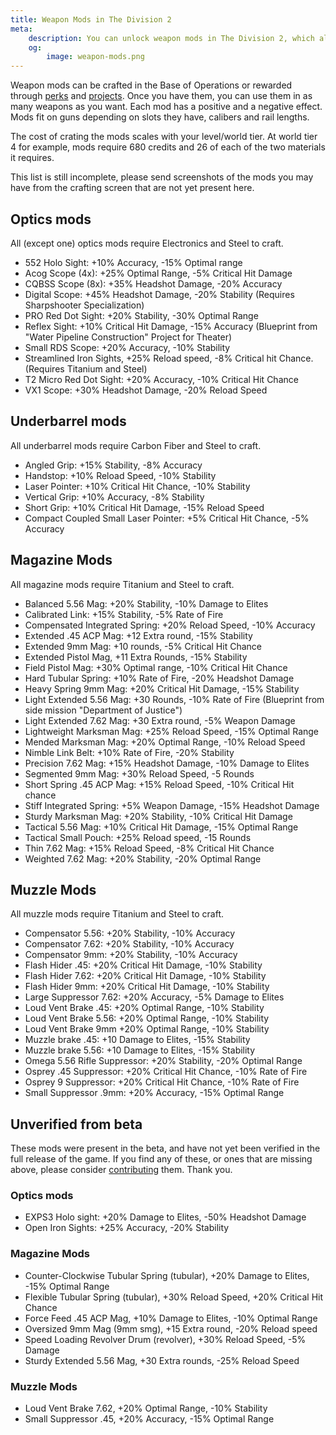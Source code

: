 ```yaml
---
title: Weapon Mods in The Division 2
meta:
    description: You can unlock weapon mods in The Division 2, which alter the way your weapons behave. All stats and how to get the mods.
    og:
        image: weapon-mods.png
---
```


Weapon mods can be crafted in the Base of Operations or rewarded through [perks](/perks.html) and [projects](/projects.html). Once you have them, you can use them in as many weapons as you want. Each mod has a positive and a negative effect. Mods fit on guns depending on slots they have, calibers and rail lengths.

The cost of crating the mods scales with your level/world tier. At world tier 4 for example, mods require 680 credits and 26 of each of the two materials it requires.

This list is still incomplete, please send screenshots of the mods you may have from the crafting screen that are not yet present here.

## Optics mods

All (except one) optics mods require Electronics and Steel to craft.

- 552 Holo Sight: +10% Accuracy, -15% Optimal range
- Acog Scope (4x): +25% Optimal Range, -5% Critical Hit Damage
- CQBSS Scope (8x): +35% Headshot Damage, -20% Accuracy
- Digital Scope: +45% Headshot Damage, -20% Stability (Requires Sharpshooter Specialization)
- PRO Red Dot Sight: +20% Stability, -30% Optimal Range
- Reflex Sight: +10% Critical Hit Damage, -15% Accuracy (Blueprint from "Water Pipeline Construction" Project for Theater)
- Small RDS Scope: +20% Accuracy, -10% Stability
- Streamlined Iron Sights, +25% Reload speed, -8% Critical hit Chance. (Requires Titanium and Steel)
- T2 Micro Red Dot Sight: +20% Accuracy, -10% Critical Hit Chance
- VX1 Scope: +30% Headshot Damage, -20% Reload Speed

## Underbarrel mods

All underbarrel mods require Carbon Fiber and Steel to craft.

- Angled Grip: +15% Stability, -8% Accuracy
- Handstop: +10% Reload Speed, -10% Stability
- Laser Pointer: +10% Critical Hit Chance, -10% Stability
- Vertical Grip: +10% Accuracy, -8% Stability
- Short Grip: +10% Critical Hit Damage, -15% Reload Speed
- Compact Coupled Small Laser Pointer: +5% Critical Hit Chance, -5% Accuracy

## Magazine Mods

All magazine mods require Titanium and Steel to craft.

- Balanced 5.56 Mag: +20% Stability, -10% Damage to Elites
- Calibrated Link: +15% Stability, -5% Rate of Fire
- Compensated Integrated Spring: +20% Reload Speed, -10% Accuracy
- Extended .45 ACP Mag: +12 Extra round, -15% Stability
- Extended 9mm Mag: +10 rounds, -5% Critical Hit Chance
- Extended Pistol Mag, +11 Extra Rounds, -15% Stability
- Field Pistol Mag: +30% Optimal range, -10% Critical Hit Chance
- Hard Tubular Spring: +10% Rate of Fire, -20% Headshot Damage
- Heavy Spring 9mm Mag: +20% Critical Hit Damage, -15% Stability
- Light Extended 5.56 Mag: +30 Rounds, -10% Rate of Fire (Blueprint from side mission "Department of Justice")
- Light Extended 7.62 Mag: +30 Extra round, -5% Weapon Damage
- Lightweight Marksman Mag: +25% Reload Speed, -15% Optimal Range
- Mended Marksman Mag: +20% Optimal Range, -10% Reload Speed
- Nimble Link Belt: +10% Rate of Fire, -20% Stability
- Precision 7.62 Mag: +15% Headshot Damage, -10% Damage to Elites
- Segmented 9mm Mag: +30% Reload Speed, -5 Rounds
- Short Spring .45 ACP Mag: +15% Reload Speed, -10% Critical Hit chance
- Stiff Integrated Spring: +5% Weapon Damage, -15% Headshot Damage
- Sturdy Marksman Mag: +20% Stability, -10% Critical Hit Damage
- Tactical 5.56 Mag: +10% Critical Hit Damage, -15% Optimal Range
- Tactical Small Pouch: +25% Reload speed, -15 Rounds
- Thin 7.62 Mag: +15% Reload Speed, -8% Critical Hit Chance
- Weighted 7.62 Mag: +20% Stability, -20% Optimal Range

## Muzzle Mods

All muzzle mods require Titanium and Steel to craft.

- Compensator 5.56: +20% Stability, -10% Accuracy
- Compensator 7.62: +20% Stability, -10% Accuracy
- Compensator 9mm: +20% Stability, -10% Accuracy
- Flash Hider .45: +20% Critical Hit Damage, -10% Stability
- Flash Hider 7.62: +20% Critical Hit Damage, -10% Stability
- Flash Hider 9mm: +20% Critical Hit Damage, -10% Stability
- Large Suppressor 7.62: +20% Accuracy, -5% Damage to Elites
- Loud Vent Brake .45: +20% Optimal Range, -10% Stability
- Loud Vent Brake 5.56: +20% Optimal Range, -10% Stability
- Loud Vent Brake 9mm +20% Optimal Range, -10% Stability
- Muzzle brake .45: +10 Damage to Elites, -15% Stability
- Muzzle brake 5.56: +10 Damage to Elites, -15% Stability
- Omega 5.56 Rifle Suppressor: +20% Stability, -20% Optimal Range
- Osprey .45 Suppressor: +20% Critical Hit Chance, -10% Rate of Fire
- Osprey 9 Suppressor: +20% Critical Hit Chance, -10% Rate of Fire
- Small Suppressor .9mm: +20% Accuracy, -15% Optimal Range

## Unverified from beta

These mods were present in the beta, and have not yet been verified in the full release of the game. If you find any of these, or ones that are missing above, please consider [contributing](/contribute.html) them. Thank you.

### Optics mods

- EXPS3 Holo sight: +20% Damage to Elites, -50% Headshot Damage
- Open Iron Sights: +25% Accuracy, -20% Stability

### Magazine Mods

- Counter-Clockwise Tubular Spring (tubular), +20% Damage to Elites, -15% Optimal Range
- Flexible Tubular Spring (tubular), +30% Reload Speed, +20% Critical Hit Chance
- Force Feed .45 ACP Mag, +10% Damage to Elites, -10% Optimal Range
- Oversized 9mm Mag (9mm smg), +15 Extra round, -20% Reload speed
- Speed Loading Revolver Drum (revolver), +30% Reload Speed, -5% Damage
- Sturdy Extended 5.56 Mag, +30 Extra rounds, -25% Reload Speed

### Muzzle Mods

- Loud Vent Brake 7.62, +20% Optimal Range, -10% Stability
- Small Suppressor .45, +20% Accuracy, -15% Optimal Range